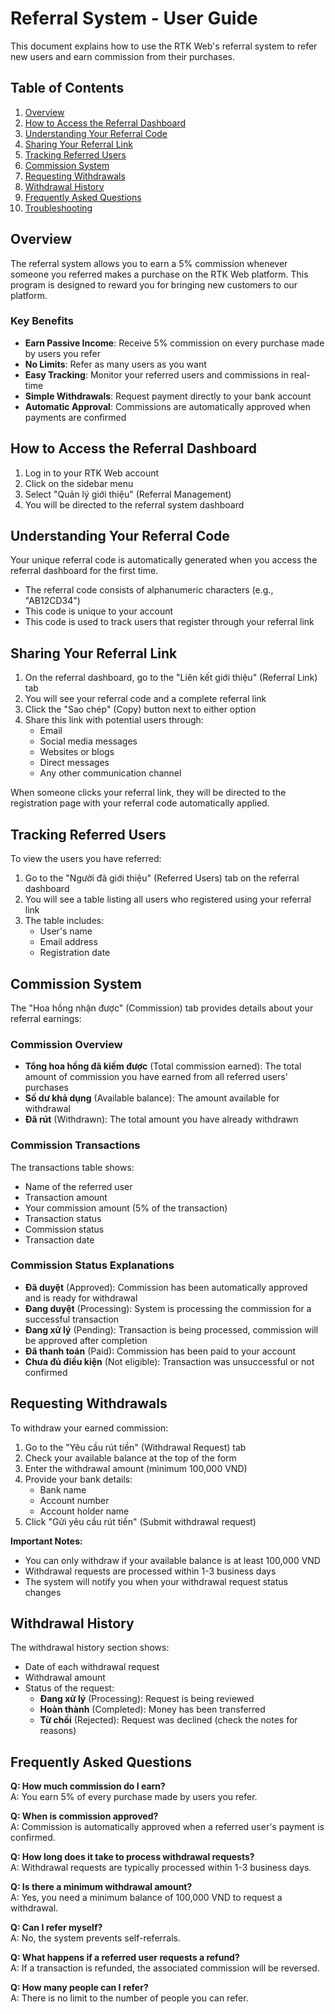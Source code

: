 # Referral System - User Guide

This document explains how to use the RTK Web's referral system to refer new users and earn commission from their purchases.

## Table of Contents

1. [Overview](#overview)
2. [How to Access the Referral Dashboard](#how-to-access-the-referral-dashboard)
3. [Understanding Your Referral Code](#understanding-your-referral-code)
4. [Sharing Your Referral Link](#sharing-your-referral-link)
5. [Tracking Referred Users](#tracking-referred-users)
6. [Commission System](#commission-system)
7. [Requesting Withdrawals](#requesting-withdrawals)
8. [Withdrawal History](#withdrawal-history)
9. [Frequently Asked Questions](#frequently-asked-questions)
10. [Troubleshooting](#troubleshooting)

## Overview

The referral system allows you to earn a 5% commission whenever someone you referred makes a purchase on the RTK Web platform. This program is designed to reward you for bringing new customers to our platform.

### Key Benefits

- **Earn Passive Income**: Receive 5% commission on every purchase made by users you refer
- **No Limits**: Refer as many users as you want
- **Easy Tracking**: Monitor your referred users and commissions in real-time
- **Simple Withdrawals**: Request payment directly to your bank account
- **Automatic Approval**: Commissions are automatically approved when payments are confirmed

## How to Access the Referral Dashboard

1. Log in to your RTK Web account
2. Click on the sidebar menu
3. Select "Quản lý giới thiệu" (Referral Management)
4. You will be directed to the referral system dashboard

## Understanding Your Referral Code

Your unique referral code is automatically generated when you access the referral dashboard for the first time.

- The referral code consists of alphanumeric characters (e.g., "AB12CD34")
- This code is unique to your account
- This code is used to track users that register through your referral link

## Sharing Your Referral Link

1. On the referral dashboard, go to the "Liên kết giới thiệu" (Referral Link) tab
2. You will see your referral code and a complete referral link
3. Click the "Sao chép" (Copy) button next to either option
4. Share this link with potential users through:
   - Email
   - Social media messages
   - Websites or blogs
   - Direct messages
   - Any other communication channel

When someone clicks your referral link, they will be directed to the registration page with your referral code automatically applied.

## Tracking Referred Users

To view the users you have referred:

1. Go to the "Người đã giới thiệu" (Referred Users) tab on the referral dashboard
2. You will see a table listing all users who registered using your referral link
3. The table includes:
   - User's name
   - Email address
   - Registration date

## Commission System

The "Hoa hồng nhận được" (Commission) tab provides details about your referral earnings:

### Commission Overview

- **Tổng hoa hồng đã kiếm được** (Total commission earned): The total amount of commission you have earned from all referred users' purchases
- **Số dư khả dụng** (Available balance): The amount available for withdrawal
- **Đã rút** (Withdrawn): The total amount you have already withdrawn

### Commission Transactions

The transactions table shows:
- Name of the referred user
- Transaction amount
- Your commission amount (5% of the transaction)
- Transaction status
- Commission status
- Transaction date

### Commission Status Explanations

- **Đã duyệt** (Approved): Commission has been automatically approved and is ready for withdrawal
- **Đang duyệt** (Processing): System is processing the commission for a successful transaction
- **Đang xử lý** (Pending): Transaction is being processed, commission will be approved after completion
- **Đã thanh toán** (Paid): Commission has been paid to your account
- **Chưa đủ điều kiện** (Not eligible): Transaction was unsuccessful or not confirmed

## Requesting Withdrawals

To withdraw your earned commission:

1. Go to the "Yêu cầu rút tiền" (Withdrawal Request) tab
2. Check your available balance at the top of the form
3. Enter the withdrawal amount (minimum 100,000 VND)
4. Provide your bank details:
   - Bank name
   - Account number
   - Account holder name
5. Click "Gửi yêu cầu rút tiền" (Submit withdrawal request)

**Important Notes:**
- You can only withdraw if your available balance is at least 100,000 VND
- Withdrawal requests are processed within 1-3 business days
- The system will notify you when your withdrawal request status changes

## Withdrawal History

The withdrawal history section shows:
- Date of each withdrawal request
- Withdrawal amount
- Status of the request:
  - **Đang xử lý** (Processing): Request is being reviewed
  - **Hoàn thành** (Completed): Money has been transferred
  - **Từ chối** (Rejected): Request was declined (check the notes for reasons)

## Frequently Asked Questions

**Q: How much commission do I earn?**  
A: You earn 5% of every purchase made by users you refer.

**Q: When is commission approved?**  
A: Commission is automatically approved when a referred user's payment is confirmed.

**Q: How long does it take to process withdrawal requests?**  
A: Withdrawal requests are typically processed within 1-3 business days.

**Q: Is there a minimum withdrawal amount?**  
A: Yes, you need a minimum balance of 100,000 VND to request a withdrawal.

**Q: Can I refer myself?**  
A: No, the system prevents self-referrals.

**Q: What happens if a referred user requests a refund?**  
A: If a transaction is refunded, the associated commission will be reversed.

**Q: How many people can I refer?**  
A: There is no limit to the number of people you can refer.
